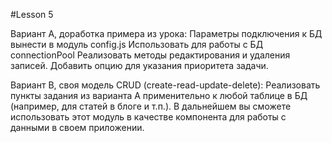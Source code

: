 #Lesson 5

Вариант А, доработка примера из урока:
Параметры подключения к БД вынести в модуль config.js
Использовать для работы с БД connectionPool
Реализовать методы редактирования и удаления записей.
Добавить опцию для указания приоритета задачи.  

Вариант B, своя модель CRUD (create-read-update-delete):
Реализовать пункты задания из варианта А применительно к любой
таблице в БД (например, для статей в блоге и т.п.). В дальнейшем вы
сможете использовать этот модуль в качестве компонента для работы
с данными в своем приложении.
